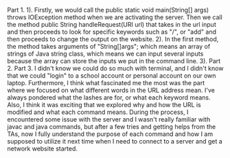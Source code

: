 Part 1.
1). Firstly, we would call the public static void main(String[] args) throws IOException method when we are activating the server.
Then we call the method public String handleRequest(URI url) that takes in the url input and then proceeds to look for specific keywords such as "/", or "add" and then proceeds to change the output on the website.
2). In the first method, the method takes arguments of "String[]args"; which means an array of strings of Java string class, which means we can input several inputs because the array can store the inputs we put in the command line.
3). 
Part 2.
Part 3.
I didn't know we could do so much with terminal, and I didn't know that we could "login" to a school account or personal account on our own laptop. Furthermore, I think what fascinated me the most was the part where we focused on what different words in the URL address mean. I've always pondered what the lashes are for,  or what each keyword means. Also, I think it was exciting that we explored why and how the URL is modified and what each command means. During the process, I encountered some issue with the server and I wasn't really familiar with javac and java commands, but after a few tries and getting helps from the TAs, now I fully understand the purpose of each command and how I am supposed to utilize it next time when I need to connect to a server and get a network website started.    
